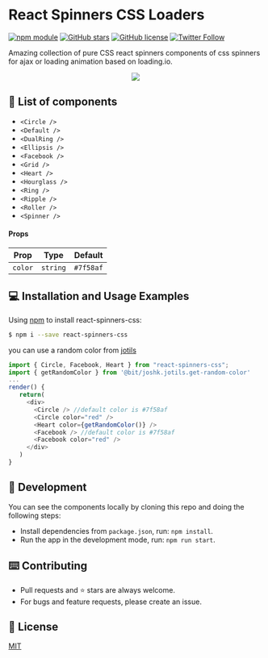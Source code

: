 # React Spinners CSS Loaders
[![npm module](https://badge.fury.io/js/react-spinners-css.svg)](https://www.npmjs.com/package/react-spinners-css)
[![GitHub stars](https://img.shields.io/github/stars/joshk2/react-spinners-css)](https://github.com/JoshK2/react-spinners-css/stargazers)
[![GitHub license](https://img.shields.io/badge/license-MIT-blue.svg)](https://raw.githubusercontent.com/JoshK2/react-spinners-css/master/LICENSE)
[![Twitter Follow](https://img.shields.io/twitter/follow/joshkuttler)](https://twitter.com/JoshKuttler)

Amazing collection of pure CSS react spinners components of css spinners for ajax or loading animation based on loading.io.  
  
<p align="center">
  <a href="https://bit.dev/joshk/react-spinners-css"><img src="https://i.imagesup.co/images2/010e655fd10abc5621d067f8b8ad33c7cac7d840.gif"></a>
</p>
  
## 🚀 List of components

- `<Circle />`
- `<Default />`
- `<DualRing />`
- `<Ellipsis />`
- `<Facebook />`
- `<Grid />`
- `<Heart />`
- `<Hourglass />`
- `<Ring />`
- `<Ripple />`
- `<Roller />`  
- `<Spinner />`

#### Props

| Prop    | Type     | Default |
| ------- | -------- | ------- |
| `color` | `string` | `#7f58af`  |

## 💻 Installation and Usage Examples
Using [npm](https://www.npmjs.com/package/react-spinners-css) to install react-spinners-css:  

```bash
$ npm i --save react-spinners-css
```  
you can use a random color from [jotils](https://bit.dev/joshk/jotils/get-random-color)  
```javascript
import { Circle, Facebook, Heart } from "react-spinners-css";
import { getRandomColor } from '@bit/joshk.jotils.get-random-color'
...
render() {
   return(
     <div>
       <Circle /> //default color is #7f58af
       <Circle color="red" />
       <Heart color={getRandomColor()} />
       <Facebook /> //default color is #7f58af
       <Facebook color="red" />
     </div>
   )
}
```

## 👾 Development
You can see the components locally by cloning this repo and doing the following steps:
- Install dependencies from `package.json`, run: `npm install`.
- Run the app in the development mode, run: `npm run start`.  

## ⌨️ Contributing
- Pull requests and ⭐ stars are always welcome.
- For bugs and feature requests, please create an issue.

## 📄 License
[MIT](https://github.com/JoshK2/react-spinners-css/blob/master/LICENSE)
